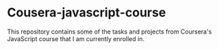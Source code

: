 # Cousera-javascript-course

This repository contains some of the tasks and projects from Coursera's JavaScript course that I am currently enrolled in.
